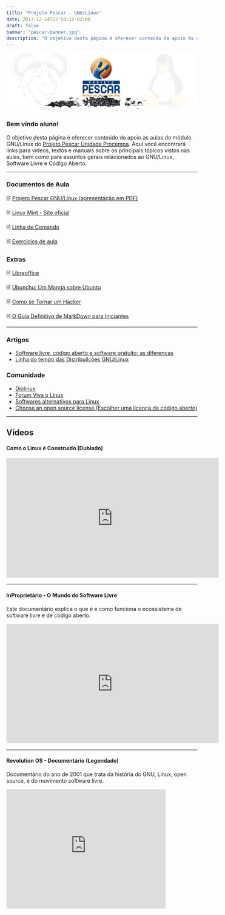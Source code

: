 ```yaml
---
title: "Projeto Pescar - GNU/Linux"
date: 2017-12-14T22:58:13-02:00
draft: false
banner: "pescar-banner.jpg"
description: "O objetivo desta página é oferecer conteúdo de apoio às aulas do módulo GNU/Linux do Projeto Pescar Unidade Procempa. Aqui você encontrará links para vídeos, textos e manuais sobre os principais tópicos vistos nas aulas, bem como para assuntos gerais relacionados ao GNU/Linux e Software Livre."
---
```


![](/img/pescar-banner.jpg)

### Bem vindo aluno!  <i class="fa fa-linux "></i>
O objetivo desta página é oferecer conteúdo de apoio às aulas do módulo GNU/Linux do [Projeto Pescar Unidade Procempa](https://prefeitura.poa.br/procempa/projeto-pescar). Aqui você encontrará links para vídeos, textos e manuais sobre os principais tópicos vistos nas aulas, bem como para assuntos gerais relacionados ao GNU/Linux, Software Livre e Código Aberto.


----

### Documentos de Aula
🗎 [Projeto Pescar GNU/Linux (apresentação em PDF)](/files/Projeto_Pescar_GNU_Linux.pdf)

🗎 [Linux Mint - Site oficial](https://linuxmint.com/)

🗎 [Linha de Comando](/cli)

🗎 [Exercícios de aula](/exercicios)

### Extras
🗎 [Libreoffice](/libreoffice/)

🗎 [Ubunchu: Um Mangá sobre Ubuntu](https://jonatha.daguerre.com.br/blog/ubunchu/)

🗎 [Como se Tornar um Hacker](https://jonatha.daguerre.com.br/hacker-howto/)

🗎 [O Guia Definitivo de MarkDown para Iniciantes](https://github.com/mende1/guia-definitivo-de-markdown/tree/master)

----

### Artigos
* [Software livre, código aberto e software gratuito: as diferenças](http://www.infowester.com/freexopen.php)
* [Linha do tempo das Distribuilções GNU/Linux](http://futurist.se/gldt/wp-content/uploads/12.10/gldt1210.png)
<!--- * [Linha do tempo das Distribuilções GNU/Linux](http://futurist.se/gldt/) - Site is currently broken-->


### Comunidade
* [Diolinux](https://diolinux.com.br/)
* [Forum Viva o Linux](http://www.vivaolinux.com.br/)
* [Softwares alternativos para Linux](http://www.linuxalt.com/)
* [Choose an open source license (Escolher uma licença de código aberto)](https://choosealicense.com/licenses/)

----

## Vídeos

#### Como o Linux é Construído (Dublado)


<div class="video-container">
<iframe width="560" height="315" src="https://www.youtube.com/embed/pa4BFftpoqE" title="YouTube video player" frameborder="0" allow="accelerometer; autoplay; clipboard-write; encrypted-media; gyroscope; picture-in-picture" allowfullscreen></iframe>
</div>

---

#### InProprietário - O Mundo do Software Livre

Este documentário explica o que é e como funciona o ecossistema de software livre e de código aberto.

<div class="video-container">
    <iframe width="560" height="315" src="https://www.youtube.com/embed/_GI3CsXOeKs?si=wJs4t9GtlaGF_tdE" title="YouTube video player" frameborder="0" allow="accelerometer; autoplay; clipboard-write; encrypted-media; gyroscope; picture-in-picture; web-share" allowfullscreen></iframe>
</div>

---

#### Revolution OS - Documentário (Legendado)

 Documentário do ano de 2001 que trata da história do GNU, Linux, open source, e do movimento software livre.

<div class="video-container">
    <iframe width="420" height="315" src="https://www.youtube.com/embed/plMxWpXhqig" frameborder="0" allowfullscreen></iframe>
</div>
